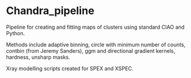 # Chandra_pipeline

Pipeline for creating and fitting maps of clusters using standard CIAO and Python. 

Methods include adaptive binning, circle with minimum number of counts, contbin (from Jeremy Sanders), ggm and directional gradient kernels, hardness, unsharp masks.

Xray modelling scripts created for SPEX and XSPEC.
